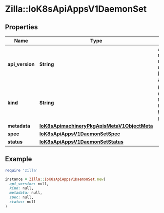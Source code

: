 # Zilla::IoK8sApiAppsV1DaemonSet

## Properties

| Name | Type | Description | Notes |
| ---- | ---- | ----------- | ----- |
| **api_version** | **String** | APIVersion defines the versioned schema of this representation of an object. Servers should convert recognized schemas to the latest internal value, and may reject unrecognized values. More info: https://git.k8s.io/community/contributors/devel/sig-architecture/api-conventions.md#resources | [optional] |
| **kind** | **String** | Kind is a string value representing the REST resource this object represents. Servers may infer this from the endpoint the client submits requests to. Cannot be updated. In CamelCase. More info: https://git.k8s.io/community/contributors/devel/sig-architecture/api-conventions.md#types-kinds | [optional] |
| **metadata** | [**IoK8sApimachineryPkgApisMetaV1ObjectMeta**](IoK8sApimachineryPkgApisMetaV1ObjectMeta.md) |  | [optional] |
| **spec** | [**IoK8sApiAppsV1DaemonSetSpec**](IoK8sApiAppsV1DaemonSetSpec.md) |  | [optional] |
| **status** | [**IoK8sApiAppsV1DaemonSetStatus**](IoK8sApiAppsV1DaemonSetStatus.md) |  | [optional] |

## Example

```ruby
require 'zilla'

instance = Zilla::IoK8sApiAppsV1DaemonSet.new(
  api_version: null,
  kind: null,
  metadata: null,
  spec: null,
  status: null
)
```

